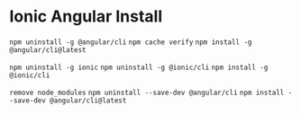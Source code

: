 # Ionic Angular Install

`npm uninstall -g @angular/cli`
`npm cache verify`
`npm install -g @angular/cli@latest`

`npm uninstall -g ionic`
`npm uninstall -g @ionic/cli`
`npm install -g @ionic/cli`

`remove node_modules`
`npm uninstall --save-dev @angular/cli`
`npm install --save-dev @angular/cli@latest`

